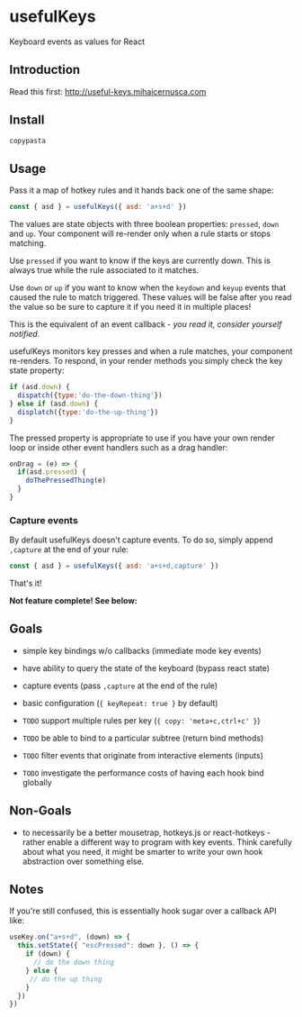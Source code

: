 usefulKeys
========================

Keyboard events as values for React

Introduction
------------

Read this first: http://useful-keys.mihaicernusca.com

Install
-------

```bash
copypasta
```

Usage
-----

Pass it a map of hotkey rules and it hands back one of the same shape:

```javascript
const { asd } = usefulKeys({ asd: 'a+s+d' })
```

The values are state objects with three boolean properties: `pressed`, `down` and `up`. Your component will re-render only when a rule starts or stops matching.

Use `pressed` if you want to know if the keys are currently down. This is always true while the rule associated to it matches.

Use `down` or `up` if you want to know when the `keydown` and `keyup` events that caused the rule to match triggered. These values will be false after you read the value so be sure to capture it if you need it in multiple places!

This is the equivalent of an event callback - *you read it, consider yourself notified.*

usefulKeys monitors key presses and when a rule matches, your component re-renders. To respond, in your render methods you simply check the key state property:

```javascript
if (asd.down) {
  dispatch({type:'do-the-down-thing'})
} else if (asd.down) {
  displatch({type:'do-the-up-thing'})
}
```

The pressed property is appropriate to use if you have your own render loop or inside other event handlers such as a drag handler:

```javascript
onDrag = (e) => {
  if(asd.pressed) {
    doThePressedThing(e)
  }
}
```

### Capture events

By default usefulKeys doesn't capture events. To do so, simply append `,capture` at the end of your rule:

```javascript
const { asd } = usefulKeys({ asd: 'a+s+d,capture' })
```

That's it!

**Not feature complete! See below:**

Goals
--------

- simple key bindings w/o callbacks (immediate mode key events)

- have ability to query the state of the keyboard (bypass react state)

- capture events (pass `,capture` at the end of the rule)

- basic configuration (`{ keyRepeat: true }` by default)

- `TODO` support multiple rules per key (`{ copy: 'meta+c,ctrl+c' }`)

- `TODO` be able to bind to a particular subtree (return bind methods)

- `TODO` filter events that originate from interactive elements (inputs)

- `TODO` investigate the performance costs of having each hook bind globally

Non-Goals
--------

- to necessarily be a better mousetrap, hotkeys.js or react-hotkeys - rather enable a different way to program with key events. Think carefully about what you need, it might be smarter to write your own hook abstraction over something else.

Notes
-----------

If you're still confused, this is essentially hook sugar over a callback API like: 

```javascript
useKey.on("a+s+d", (down) => {
  this.setState({ "escPressed": down }, () => {
    if (down) {
      // do the down thing
    } else {
     // do the up thing
    }
  })
})
```
